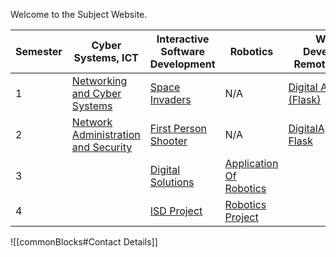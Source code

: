 
Welcome to the Subject Website. 

| Semester | Cyber Systems, ICT                                                                                                                          | Interactive Software Development                                                       | Robotics                                                                                               | Website Development<br>Remote Learning                                                   |
| -------- | ------------------------------------------------------------------------------------------------------------------------------------------- | -------------------------------------------------------------------------------------- | ------------------------------------------------------------------------------------------------------ | ---------------------------------------------------------------------------------------- |
| 1        | [Networking and Cyber Systems](Cyber/1%20-%20Networking%20and%20Cyber%20Systems/Networking%20and%20Cyber%20Systems.md)                      | [Space Invaders](ISD/1%20-%20Digital%20Assets/Space%20Invaders.md)                     | N/A                                                                                                    | [Digital Assets (Flask)](/WebDev/1-Digital-Assets/Digital%20Assets%20(Flask).md)         |
| 2        | [Network Administration and Security](Cyber/2%20-%20Network%20Administration%20and%20Security/Network%20Administration%20and%20Security.md) | [First Person Shooter](ISD/2%20-%20Digital%20Applications/First%20Person%20Shooter.md) | N/A                                                                                                    | [DigitalApplications-Flask](/WebDev/2-Digital-Applications/DigitalApplications-Flask.md) |
| 3        |                                                                                                                                             | [Digital Solutions](ISD/3%20-%20Digital%20Solutions/Digital%20Solutions.md)            | [Application Of Robotics](Robotics/3%20-%20Application%20of%20Robotics/Application%20Of%20Robotics.md) |                                                                                          |
| 4        |                                                                                                                                             | [ISD Project](ISD/4%20-%20Project/ISD%20Project.md)                                    | [Robotics Project](Robotics/4%20-%20Project/Robotics%20Project.md)                                     |                                                                                          |

![[commonBlocks#Contact Details]]

